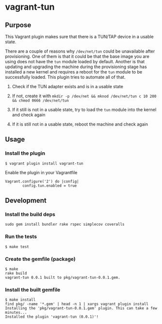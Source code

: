 # vagrant-tun

## Purpose

This Vagrant plugin makes sure that there is a TUN/TAP device in a usable state.

There are a couple of reasons why `/dev/net/tun` could be unavailable after provisioning. One of them is that it could be that the base image you are using does not have the `tun` module loaded by default. Another is that updating and upgrading the machine during the provisioning stage has installed a new kernel and requires a reboot for the `tun` module to be successfully loaded. This plugin tries to automate all of that.

1. Check if the TUN adapter exists and is in a usable state

2. If not, create it with ```mkdir -p /dev/net && mknod /dev/net/tun c 10 200 && chmod 0666 /dev/net/tun```

3. If it still is not in a usable state, try to load the `tun` module into the kernel and check again

4. If it is still not in a usable state, reboot the machine and check again


## Usage

### Install the plugin

```
$ vagrant plugin install vagrant-tun
```

Enable the plugin in your Vagrantfile
```
Vagrant.configure('2') do |config|
        config.tun.enabled = true
```

## Development

### Install the build deps

```
sudo gem install bundler rake rspec simplecov coveralls
```

### Run the tests
```
$ make test
```

### Create the gemfile (package)

```
$ make
rake build
vagrant-tun 0.0.1 built to pkg/vagrant-tun-0.0.1.gem.
```

### Install the built gemfile
```
$ make install
find pkg/ -name '*.gem' | head -n 1 | xargs vagrant plugin install
Installing the 'pkg/vagrant-tun-0.0.1.gem' plugin. This can take a few minutes...
Installed the plugin 'vagrant-tun (0.0.1)'!
```
